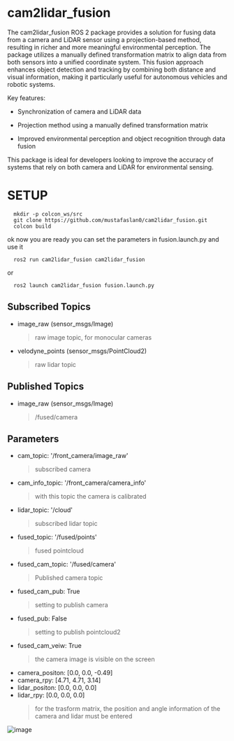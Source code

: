 # cam2lidar_fusion
The cam2lidar_fusion ROS 2 package provides a solution for fusing data from a camera and LiDAR sensor using a projection-based method, resulting in richer and more meaningful environmental perception. The package utilizes a manually defined transformation matrix to align data from both sensors into a unified coordinate system. This fusion approach enhances object detection and tracking by combining both distance and visual information, making it particularly useful for autonomous vehicles and robotic systems.

Key features:

- Synchronization of camera and LiDAR data
* Projection method using a manually defined transformation matrix
+ Improved environmental perception and object recognition through data fusion
  
This package is ideal for developers looking to improve the accuracy of systems that rely on both camera and LiDAR for environmental sensing.

# SETUP


      mkdir -p colcon_ws/src
      git clone https://github.com/mustafaslan0/cam2lidar_fusion.git
      colcon build
ok now you are ready you can set the parameters in fusion.launch.py and use it
  
      ros2 run cam2lidar_fusion cam2lidar_fusion
or

      ros2 launch cam2lidar_fusion fusion.launch.py



## Subscribed Topics

  + image_raw (sensor_msgs/Image)
    > raw image topic, for monocular cameras
  + velodyne_points (sensor_msgs/PointCloud2)
    > raw lidar topic

## Published Topics

  + image_raw (sensor_msgs/Image)
    >/fused/camera

## Parameters

  + cam_topic: '/front_camera/image_raw'
    >subscribed camera
  + cam_info_topic: '/front_camera/camera_info'
    >with this topic the camera is calibrated
  + lidar_topic: '/cloud'
    >subscribed lidar topic
  + fused_topic: '/fused/points'
    >fused pointcloud
  + fused_cam_topic: '/fused/camera'
    > Published camera topic
  + fused_cam_pub: True
    >setting to publish camera
  + fused_pub: False
    >setting to publish pointcloud2
  + fused_cam_veiw: True
    > the camera image is visible on the screen
  + camera_positon: [0.0, 0.0, -0.49]
  + camera_rpy: [4.71, 4.71, 3.14] 
  + lidar_positon: [0.0, 0.0, 0.0]
  + lidar_rpy: [0.0, 0.0, 0.0]
     > for the trasform matrix, the position and angle information of the camera and lidar must be entered



![image](https://github.com/user-attachments/assets/df7ee5cd-9448-4c80-ad04-cb9450c62358)

                
                
               



      
      

      

      

  
